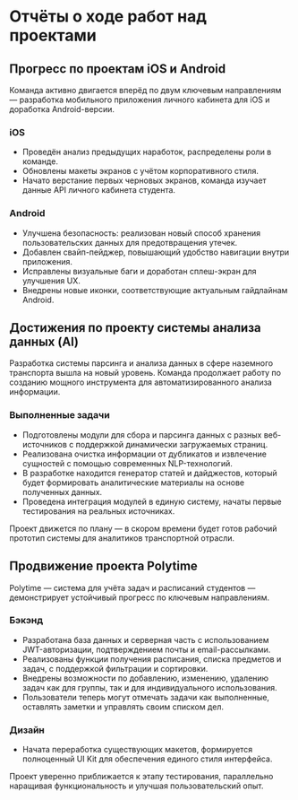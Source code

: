 # Отчёты о ходе работ над проектами

## Прогресс по проектам iOS и Android

Команда активно двигается вперёд по двум ключевым направлениям — разработка мобильного приложения личного кабинета для iOS и доработка Android-версии.

### iOS

- Проведён анализ предыдущих наработок, распределены роли в команде.
- Обновлены макеты экранов с учётом корпоративного стиля.
- Начато верстание первых черновых экранов, команда изучает данные API личного кабинета студента.

### Android

- Улучшена безопасность: реализован новый способ хранения пользовательских данных для предотвращения утечек.
- Добавлен свайп-пейджер, повышающий удобство навигации внутри приложения.
- Исправлены визуальные баги и доработан сплеш-экран для улучшения UX.
- Внедрены новые иконки, соответствующие актуальным гайдлайнам Android.

## Достижения по проекту системы анализа данных (AI)

Разработка системы парсинга и анализа данных в сфере наземного транспорта вышла на новый уровень. Команда продолжает работу по созданию мощного инструмента для автоматизированного анализа информации.

### Выполненные задачи

- Подготовлены модули для сбора и парсинга данных с разных веб-источников с поддержкой динамически загружаемых страниц.
- Реализована очистка информации от дубликатов и извлечение сущностей с помощью современных NLP-технологий.
- В разработке находится генератор статей и дайджестов, который будет формировать аналитические материалы на основе полученных данных.
- Проведена интеграция модулей в единую систему, начаты первые тестирования на реальных источниках.

Проект движется по плану — в скором времени будет готов рабочий прототип системы для аналитиков транспортной отрасли.

## Продвижение проекта Polytime

Polytime — система для учёта задач и расписаний студентов — демонстрирует устойчивый прогресс по ключевым направлениям.

### Бэкэнд

- Разработана база данных и серверная часть с использованием JWT-авторизации, подтверждением почты и email-рассылками.
- Реализованы функции получения расписания, списка предметов и задач, с поддержкой фильтрации и сортировки.
- Внедрены возможности по добавлению, изменению, удалению задач как для группы, так и для индивидуального использования.
- Пользователи теперь могут отмечать задачи как выполненные, оставлять заметки и управлять своим списком дел.

### Дизайн

- Начата переработка существующих макетов, формируется полноценный UI Kit для обеспечения единого стиля интерфейса.

Проект уверенно приближается к этапу тестирования, параллельно наращивая функциональность и улучшая пользовательский опыт.